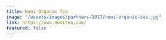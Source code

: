 ```yaml
---
title: Numi Organic Tea
image: "/assets/images/partners-2017/numi-organic-tea.jpg"
link: https://www.numitea.com/
featured: false
---
```


